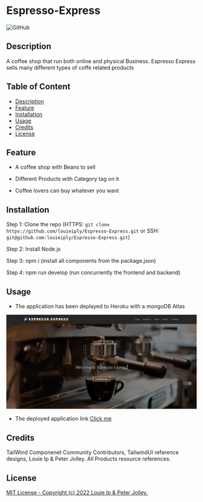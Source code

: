 # Espresso-Express

![GitHub](https://img.shields.io/badge/license-MIT-orange)

## Description

A coffee shop that run both online and physical Business. Espresso Express sells many different types of coffe related products

## Table of Content
  - [Description](#description)
  - [Feature](#feature)
  - [Installation](#installation)
  - [Usage](#usage)
  - [Credits](#credits)
  - [License](#license)


## Feature

  - A coffee shop with Beans to sell
  
  - Different Products with Category tag on it

  - Coffee lovers can buy whatever you want


## Installation

Step 1: Clone the repo (HTTPS: `git clone https://github.com/louieiply/Espresso-Express.git` or SSH: `git@github.com:louieiply/Espresso-Express.git`)

Step 2: Install Node.js

Step 3: npm i (install all components from the package.json)

Step 4: npm run develop (run concurrently the frontend and backend)

## Usage

- The application has been deplayed to Heroku with a mongoDB Atlas

![screenshot1](./demoimage/screenshot1.png)

- The deployed application link [Click me](https://espresso-express-deployed.herokuapp.com/)



## Credits

TailWind Componenet Community Contributors, TailwindUI reference designs, Louie Ip & Peter Jolley. All Products resource references.  


## License
[MIT License - Copyright (c) 2022 Louie Ip & Peter Jolley.](./LICENSE)


